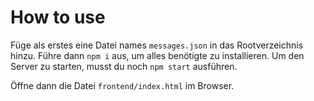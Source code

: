 # How to use
Füge als erstes eine Datei names `messages.json` in das Rootverzeichnis hinzu.
Führe dann `npm i` aus, um alles benötigte zu installieren.
Um den Server zu starten, musst du noch `npm start` ausführen.

Öffne dann die Datei `frontend/index.html` im Browser.